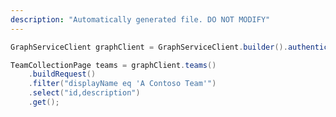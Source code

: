 ```yaml
---
description: "Automatically generated file. DO NOT MODIFY"
---
```

<!-- markdownlint-disable MD041 -->

```java
GraphServiceClient graphClient = GraphServiceClient.builder().authenticationProvider( authProvider ).buildClient();

TeamCollectionPage teams = graphClient.teams()
    .buildRequest()
    .filter("displayName eq 'A Contoso Team'")
    .select("id,description")
    .get();
```

